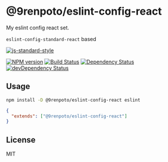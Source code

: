 # @9renpoto/eslint-config-react

My eslint config react set.

`eslint-config-standard-react` based

[![js-standard-style](https://cdn.rawgit.com/feross/standard/master/badge.svg)](https://github.com/feross/standard)

[![NPM version][npm-image]][npm-url] [![Build Status][travis-image]][travis-url] [![Dependency Status][daviddm-image]][daviddm-url] [![devDependency Status][dev-daviddm-image]][dev-daviddm-url]

## Usage

```sh
npm install -D @9renpoto/eslint-config-react eslint
```

```json
{
  "extends": ["@9renpoto/eslint-config-react"]
}
```

## License

MIT

[npm-image]: https://badge.fury.io/js/%409renpoto%2Feslint-config-react.svg
[npm-url]: https://badge.fury.io/js/%409renpoto%2Feslint-config-react
[travis-image]: https://travis-ci.org/9renpoto/eslint-config-react.svg?branch=master
[travis-url]: https://travis-ci.org/9renpoto/eslint-config-react
[daviddm-image]: https://david-dm.org/9renpoto/eslint-config-react.svg?theme=shields.io
[daviddm-url]: https://david-dm.org/9renpoto/eslint-config-react
[dev-daviddm-image]: https://david-dm.org/9renpoto/eslint-config-react/dev-status.svg
[dev-daviddm-url]: https://david-dm.org/9renpoto/eslint-config-react?type=dev
